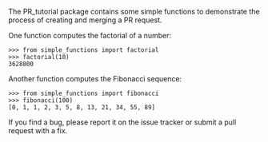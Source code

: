 The PR_tutorial package contains some simple functions to demonstrate the process of creating and merging a PR request.

One function computes the factorial of a number:

    >>> from simple_functions import factorial
    >>> factorial(10)
    3628800

Another function computes the Fibonacci sequence:

    >>> from simple_functions import fibonacci
    >>> fibonacci(100)
    [0, 1, 1, 2, 3, 5, 8, 13, 21, 34, 55, 89]

If you find a bug, please report it on the issue tracker
or submit a pull request with a fix.
